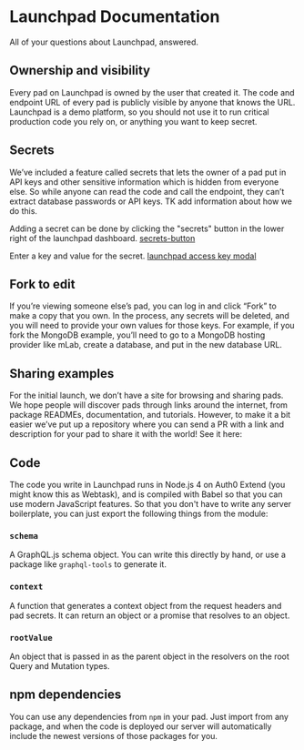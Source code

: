 # Launchpad Documentation

All of your questions about Launchpad, answered.

## Ownership and visibility

Every pad on Launchpad is owned by the user that created it. The code and endpoint URL of every pad is publicly visible by anyone that knows the URL. Launchpad is a demo platform, so you should not use it to run critical production code you rely on, or anything you want to keep secret.

## Secrets

We’ve included a feature called secrets that lets the owner of a pad put in API keys and other sensitive information which is hidden from everyone else. So while anyone can read the code and call the endpoint, they can’t extract database passwords or API keys. TK add information about how we do this.

Adding a secret can be done by clicking the "secrets" button in the lower right of the launchpad dashboard.
[secrets-button](http://i.imgur.com/jMCXf8i.png)

Enter a key and value for the secret. 
[launchpad access key modal](http://i.imgur.com/kKUUSuy.png)


## Fork to edit

If you’re viewing someone else’s pad, you can log in and click “Fork” to make a copy that you own. In the process, any secrets will be deleted, and you will need to provide your own values for those keys. For example, if you fork the MongoDB example, you’ll need to go to a MongoDB hosting provider like mLab, create a database, and put in the new database URL.

## Sharing examples

For  the initial launch, we don’t have a site for browsing and sharing pads. We hope people will discover pads through links around the internet, from package READMEs, documentation, and tutorials. However, to make it a bit easier we’ve put up a repository where you can send a PR with a link and description for your pad to share it with the world! See it here:

## Code

The code you write in Launchpad runs in Node.js 4 on Auth0 Extend (you might know this as Webtask), and is compiled with Babel so that you can use modern JavaScript features. So that you don't have to write any server boilerplate, you can just export the following things from the module:

### `schema`

A GraphQL.js schema object. You can write this directly by hand, or use a package like `graphql-tools` to generate it.

### `context`

A function that generates a context object from the request headers and pad secrets. It can return an object or a promise that resolves to an object.

### `rootValue`

An object that is passed in as the parent object in the resolvers on the root Query and Mutation types.

## npm dependencies

You can use any dependencies from `npm` in your pad. Just import from any package, and when the code is deployed our server will automatically include the newest versions of those packages for you.
